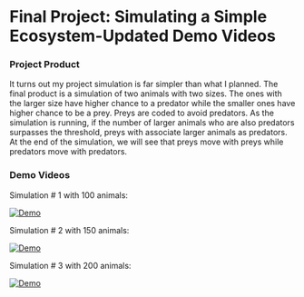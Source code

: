 # Final Project: Simulating a Simple Ecosystem-Updated Demo Videos

### Project Product
It turns out my project simulation is far simpler than what I planned. The final product is a simulation of two animals with two sizes. The ones with the larger size have higher chance to a predator while the smaller ones have higher chance to be a prey. Preys are coded to avoid predators. As the simulation is running, if the number of larger animals who are also predators surpasses the threshold, preys with associate larger animals as predators. At the end of the simulation, we will see that preys move with preys while predators move with predators. 

### Demo Videos

Simulation # 1 with 100 animals:

[![Demo](https://media.giphy.com/media/94MYSYockJIy5tjL9M/giphy.gif)](https://www.youtube.com/watch?v=NswwYQcuVkE&t)

Simulation # 2 with 150 animals:

[![Demo](https://media.giphy.com/media/WS9k9saCavwhIF9soF/giphy.gif)](https://www.youtube.com/watch?v=aVVszhxr18M)

Simulation # 3 with 200 animals:

[![Demo](https://media.giphy.com/media/94MYSYockJIy5tjL9M/giphy.gif)](https://youtu.be/8aFjDbX24C0)
